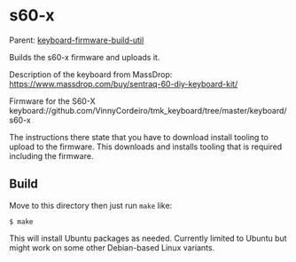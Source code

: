 s60-x
=====

Parent: [keyboard-firmware-build-util](../../README.md)

Builds the s60-x firmware and uploads it.

Description of the keyboard from MassDrop: https://www.massdrop.com/buy/sentraq-60-diy-keyboard-kit/

Firmware for the S60-X keyboard://github.com/VinnyCordeiro/tmk_keyboard/tree/master/keyboard/s60-x

The instructions there state that you have to download install tooling
to upload to the firmware. This downloads and installs tooling that is
required including the firmware.

## Build

Move to this directory then just run `make` like:

    $ make

This will install Ubuntu packages as needed. Currently limited to
Ubuntu but might work on some other Debian-based Linux variants.
